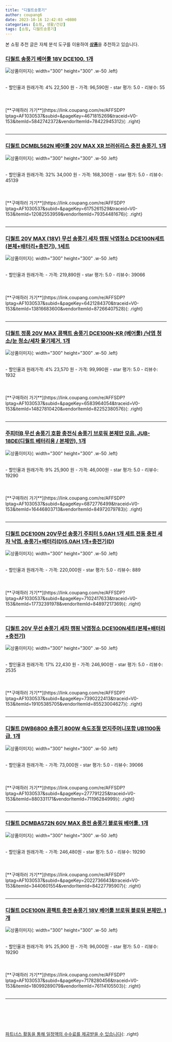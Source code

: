 ```yaml
---
title: "디월트송풍기"
author: coupang6
date: 2023-10-16 12:42:03 +0800
categories: [쇼핑, 생활/건강]
tags: [쇼핑, 디월트송풍기]
---
```


본 쇼핑 추천 글은 자체 분석 도구를 이용하여 [**상품**](https://link.coupang.com/a/bao1ui)을 추천하고 있습니다.

### [디월트 송풍기 베어툴 18V DCE100, 1개](https://link.coupang.com/re/AFFSDP?lptag=AF1030537&subid=&pageKey=4671815269&traceid=V0-153&itemId=5842742372&vendorItemId=78422945312)

![상품이미지](https://thumbnail6.coupangcdn.com/thumbnails/remote/230x230ex/image/vendor_inventory/3773/8e253f2cb71d032fbb3cadc647f105344543aa64b13af39a0ec1cf958355.png){: width="300" height="300" .w-50 .left}


<br>
- 할인율과 원래가격: 4%  22,500   원
- 가격: 96,590원
- star 평가: 5.0
- 리뷰수: 55
<br>
<br>
<br>
<br>
[**구매하러 가기**](https://link.coupang.com/re/AFFSDP?lptag=AF1030537&subid=&pageKey=4671815269&traceid=V0-153&itemId=5842742372&vendorItemId=78422945312){: .right}
<br>
<br>

---

### [디월트 DCMBL562N 베어툴 20V MAX XR 브러쉬리스 충전 송풍기, 1개](https://link.coupang.com/re/AFFSDP?lptag=AF1030537&subid=&pageKey=6175261529&traceid=V0-153&itemId=12082553959&vendorItemId=79354481676)

![상품이미지](https://thumbnail7.coupangcdn.com/thumbnails/remote/230x230ex/image/vendor_inventory/3309/58e647977240104fbbb679cc987392b5f259a89c0382cfd2d57307d9986a.jpg){: width="300" height="300" .w-50 .left}


<br>
- 할인율과 원래가격: 32%  34,000   원
- 가격: 168,300원
- star 평가: 5.0
- 리뷰수: 45139
<br>
<br>
<br>
<br>
[**구매하러 가기**](https://link.coupang.com/re/AFFSDP?lptag=AF1030537&subid=&pageKey=6175261529&traceid=V0-153&itemId=12082553959&vendorItemId=79354481676){: .right}
<br>
<br>

---

### [디월트 20V MAX (18V) 무선 송풍기 세차 캠핑 낙엽청소 DCE100N세트(본체+배터리+충전기), 1세트](https://link.coupang.com/re/AFFSDP?lptag=AF1030537&subid=&pageKey=6421284370&traceid=V0-153&itemId=13816683600&vendorItemId=87266407528)

![상품이미지](https://thumbnail9.coupangcdn.com/thumbnails/remote/230x230ex/image/vendor_inventory/bb28/789ea545302e94a19b1581f06a6065a207d9c117f234a19fb0598a836ca6.jpg){: width="300" height="300" .w-50 .left}


<br>
- 할인율과 원래가격: 
- 가격: 219,890원
- star 평가: 5.0
- 리뷰수: 39066
<br>
<br>
<br>
<br>
[**구매하러 가기**](https://link.coupang.com/re/AFFSDP?lptag=AF1030537&subid=&pageKey=6421284370&traceid=V0-153&itemId=13816683600&vendorItemId=87266407528){: .right}
<br>
<br>

---

### [디월트 정품 20V MAX 콤팩트 송풍기 DCE100N-KR (베어툴) /낙엽 청소/눈 청소/세차 물기제거, 1개](https://link.coupang.com/re/AFFSDP?lptag=AF1030537&subid=&pageKey=6583964054&traceid=V0-153&itemId=14827810420&vendorItemId=82252380576)

![상품이미지](https://thumbnail6.coupangcdn.com/thumbnails/remote/230x230ex/image/vendor_inventory/51e6/8972684d7db336edd23c32fc893496768d1c1542eed793ea604ff7d24ae1.jpg){: width="300" height="300" .w-50 .left}


<br>
- 할인율과 원래가격: 4%  23,570   원
- 가격: 99,990원
- star 평가: 5.0
- 리뷰수: 1932
<br>
<br>
<br>
<br>
[**구매하러 가기**](https://link.coupang.com/re/AFFSDP?lptag=AF1030537&subid=&pageKey=6583964054&traceid=V0-153&itemId=14827810420&vendorItemId=82252380576){: .right}
<br>
<br>

---

### [주피터B 무선 송풍기 호환 충전식 송풍기 브로워 본체만 모음, JUB-18DE(디월트 베터리용 / 본체만), 1개](https://link.coupang.com/re/AFFSDP?lptag=AF1030537&subid=&pageKey=6872776499&traceid=V0-153&itemId=16446803713&vendorItemId=84972079783)

![상품이미지](https://thumbnail8.coupangcdn.com/thumbnails/remote/230x230ex/image/vendor_inventory/e5a2/34247f34fad02c64880350dc86af9aa18e5fff2164dc89b7b34e30f47fb1.jpg){: width="300" height="300" .w-50 .left}


<br>
- 할인율과 원래가격: 9%  25,900   원
- 가격: 46,000원
- star 평가: 5.0
- 리뷰수: 19290
<br>
<br>
<br>
<br>
[**구매하러 가기**](https://link.coupang.com/re/AFFSDP?lptag=AF1030537&subid=&pageKey=6872776499&traceid=V0-153&itemId=16446803713&vendorItemId=84972079783){: .right}
<br>
<br>

---

### [디월트 DCE100N 20V무선 송풍기 주피터 5.0AH 1개 세트 전동 충전 세차 낙엽, 송풍기+베터리(D)5.0AH 1개+충전기(D)](https://link.coupang.com/re/AFFSDP?lptag=AF1030537&subid=&pageKey=7102417633&traceid=V0-153&itemId=17732391978&vendorItemId=84897217369)

![상품이미지](https://thumbnail7.coupangcdn.com/thumbnails/remote/230x230ex/image/vendor_inventory/48e1/fc9293b72cc99dc2a341e00453e1a55d38ff6814c54a27c895dde8d914ba.jpg){: width="300" height="300" .w-50 .left}


<br>
- 할인율과 원래가격: 
- 가격: 220,000원
- star 평가: 5.0
- 리뷰수: 889
<br>
<br>
<br>
<br>
[**구매하러 가기**](https://link.coupang.com/re/AFFSDP?lptag=AF1030537&subid=&pageKey=7102417633&traceid=V0-153&itemId=17732391978&vendorItemId=84897217369){: .right}
<br>
<br>

---

### [디월트 20V 무선 송풍기 세차 캠핑 낙엽청소 DCE100N세트(본체+배터리+충전기)](https://link.coupang.com/re/AFFSDP?lptag=AF1030537&subid=&pageKey=7390222413&traceid=V0-153&itemId=19105385705&vendorItemId=85523004627)

![상품이미지](https://thumbnail6.coupangcdn.com/thumbnails/remote/230x230ex/image/vendor_inventory/4f02/73a867c306df5ccfbd6e3262e53cfa6d7bb1870dd68fae924da6859c9792.png){: width="300" height="300" .w-50 .left}


<br>
- 할인율과 원래가격: 17%  22,430   원
- 가격: 246,900원
- star 평가: 5.0
- 리뷰수: 2535
<br>
<br>
<br>
<br>
[**구매하러 가기**](https://link.coupang.com/re/AFFSDP?lptag=AF1030537&subid=&pageKey=7390222413&traceid=V0-153&itemId=19105385705&vendorItemId=85523004627){: .right}
<br>
<br>

---

### [디월트 DWB6800 송풍기 800W 속도조절 먼지주머니포함 UB1100동급, 1개](https://link.coupang.com/re/AFFSDP?lptag=AF1030537&subid=&pageKey=277791225&traceid=V0-153&itemId=880331171&vendorItemId=71196284999)

![상품이미지](https://thumbnail6.coupangcdn.com/thumbnails/remote/230x230ex/image/vendor_inventory/193e/1054b3f212c3975e99156eb088c596c6433c8464d961107afe70e3fde3e1.jpg){: width="300" height="300" .w-50 .left}


<br>
- 할인율과 원래가격: 
- 가격: 73,000원
- star 평가: 5.0
- 리뷰수: 39066
<br>
<br>
<br>
<br>
[**구매하러 가기**](https://link.coupang.com/re/AFFSDP?lptag=AF1030537&subid=&pageKey=277791225&traceid=V0-153&itemId=880331171&vendorItemId=71196284999){: .right}
<br>
<br>

---

### [디월트 DCMBA572N 60V MAX 충전 송풍기 블로워 베어툴, 1개](https://link.coupang.com/re/AFFSDP?lptag=AF1030537&subid=&pageKey=2022736643&traceid=V0-153&itemId=3440601554&vendorItemId=84227795907)

![상품이미지](https://thumbnail6.coupangcdn.com/thumbnails/remote/230x230ex/image/vendor_inventory/dbc7/b701dbd2ca01df9acae192908a163d97e6e18bc9c2a9f8cc127d38698e26.jpg){: width="300" height="300" .w-50 .left}


<br>
- 할인율과 원래가격: 
- 가격: 246,480원
- star 평가: 5.0
- 리뷰수: 19290
<br>
<br>
<br>
<br>
[**구매하러 가기**](https://link.coupang.com/re/AFFSDP?lptag=AF1030537&subid=&pageKey=2022736643&traceid=V0-153&itemId=3440601554&vendorItemId=84227795907){: .right}
<br>
<br>

---

### [디월트 DCE100N 콤팩트 충전 송풍기 18V 베어툴 브로워 블로워 본체만, 1개](https://link.coupang.com/re/AFFSDP?lptag=AF1030537&subid=&pageKey=7178280456&traceid=V0-153&itemId=18099289079&vendorItemId=76114105503)

![상품이미지](https://thumbnail8.coupangcdn.com/thumbnails/remote/230x230ex/image/vendor_inventory/447b/e73271b01ff97989d4c5e5731873516c82ee0be4c5c67d6dcd8c29f5b84d.jpg){: width="300" height="300" .w-50 .left}


<br>
- 할인율과 원래가격: 9%  25,900   원
- 가격: 96,000원
- star 평가: 5.0
- 리뷰수: 19290
<br>
<br>
<br>
<br>
[**구매하러 가기**](https://link.coupang.com/re/AFFSDP?lptag=AF1030537&subid=&pageKey=7178280456&traceid=V0-153&itemId=18099289079&vendorItemId=76114105503){: .right}
<br>
<br>

---
<br><br><br><br><br> [파트너스 활동을 통해 일정액의 수수료를 제공받을 수 있습니다](https://link.coupang.com/a/bao1ui){: .right}